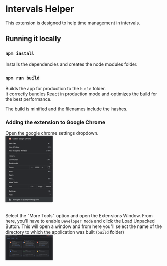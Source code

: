 # Intervals Helper

This extension is designed to help time management in intervals.

## Running it locally

### `npm install`

Installs the dependencies and creates the node modules folder.<br />

### `npm run build`

Builds the app for production to the `build` folder.<br />
It correctly bundles React in production mode and optimizes the build for the best performance.

The build is minified and the filenames include the hashes.<br />


### Adding the extension to Google Chrome

Open the google chrome settings dropdown.<br />
<img src="InstructionsStep1.png" alt="Instructions Step 1 Picture" width="30%"/><br /><br />

Select the "More Tools" option and open the Extensions Window. From here, you'll have to enable `Developer Mode` and click the Load Unpacked Button. This will open a window and from here you'll select the name of the directory to which the application was built (`build` folder)<br />
<img src="InstructionsStep2.png" alt="Instructions Step 2 Picture" width="30%">

